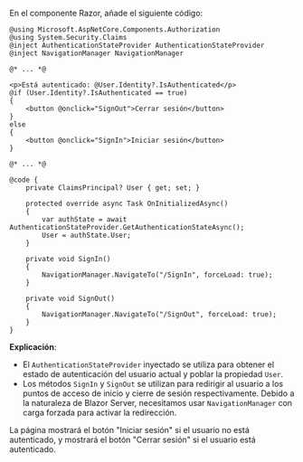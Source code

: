 En el componente Razor, añade el siguiente código:

```cshtml title="Components/Pages/Index.razor"
@using Microsoft.AspNetCore.Components.Authorization
@using System.Security.Claims
@inject AuthenticationStateProvider AuthenticationStateProvider
@inject NavigationManager NavigationManager

@* ... *@

<p>Está autenticado: @User.Identity?.IsAuthenticated</p>
@if (User.Identity?.IsAuthenticated == true)
{
    <button @onclick="SignOut">Cerrar sesión</button>
}
else
{
    <button @onclick="SignIn">Iniciar sesión</button>
}

@* ... *@

@code {
    private ClaimsPrincipal? User { get; set; }

    protected override async Task OnInitializedAsync()
    {
        var authState = await AuthenticationStateProvider.GetAuthenticationStateAsync();
        User = authState.User;
    }

    private void SignIn()
    {
        NavigationManager.NavigateTo("/SignIn", forceLoad: true);
    }

    private void SignOut()
    {
        NavigationManager.NavigateTo("/SignOut", forceLoad: true);
    }
}
```

**Explicación**:

- El `AuthenticationStateProvider` inyectado se utiliza para obtener el estado de autenticación del usuario actual y poblar la propiedad `User`.
- Los métodos `SignIn` y `SignOut` se utilizan para redirigir al usuario a los puntos de acceso de inicio y cierre de sesión respectivamente. Debido a la naturaleza de Blazor Server, necesitamos usar `NavigationManager` con carga forzada para activar la redirección.

La página mostrará el botón "Iniciar sesión" si el usuario no está autenticado, y mostrará el botón "Cerrar sesión" si el usuario está autenticado.
